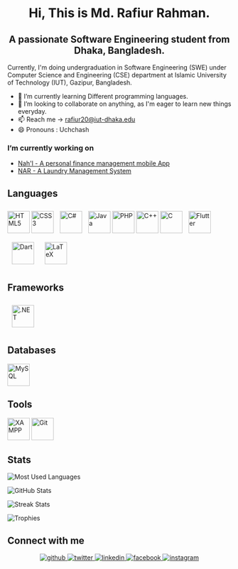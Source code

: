 <h1 align="center">Hi, This is Md. Rafiur Rahman.</h1>
<h2 align="center">A passionate Software Engineering student from Dhaka, Bangladesh.</h2>

Currently, I'm doing undergraduation in Software Engineering (SWE) under Computer Science and Engineering (CSE) department at Islamic University of Technology (IUT), Gazipur, Bangladesh.

- 🌱 I’m currently learning Different programming languages. 
- 👯 I’m looking to collaborate on anything, as I'm eager to learn new things everyday. 
- 📫 Reach me -> rafiur20@iut-dhaka.edu 
- 😄 Pronouns : Uchchash 

### I’m currently working on
- [Nah'l - A personal finance management mobile App](https://github.com/rr-uchchash360/Nah-l)
- [NAR - A Laundry Management System](https://github.com/mirzaazwad/CSE4410_LaundryManagementSystem)

## Languages

<a href="https://en.wikipedia.org/wiki/HTML5" target="_blank"><img src="https://profilinator.rishav.dev/skills-assets/html5-original-wordmark.svg" alt="HTML5" height="50" /></a>
<a href="https://www.w3schools.com/css/" target="_blank"><img src="https://profilinator.rishav.dev/skills-assets/css3-original-wordmark.svg" alt="CSS3" height="50" /></a>
<a href="https://docs.microsoft.com/en-us/dotnet/csharp/" target="_blank"><img style="margin: 10px" src="https://profilinator.rishav.dev/skills-assets/csharp original.svg" alt="C#" height="50" /></a>
<a href="https://www.java.com/" target="_blank"><img src="https://profilinator.rishav.dev/skills-assets/java-original-wordmark.svg" alt="Java" height="50" /></a>
<a href="https://www.php.net/" target="_blank"><img src="https://profilinator.rishav.dev/skills-assets/php-original.svg" alt="PHP" height="50" /></a>
<a href="https://www.cplusplus.com/" target="_blank"><img src="https://profilinator.rishav.dev/skills-assets/cplusplus-original.svg" alt="C++" height="50" /></a>
<a href="https://www.cprogramming.com/" target="_blank"><img src="https://profilinator.rishav.dev/skills-assets/c-original.svg" alt="C" height="50" /></a>
<a href="https://flutter.dev/" target="_blank"><img style="margin: 10px" src="https://profilinator.rishav.dev/skills-assets/flutterio-icon.svg" alt="Flutter" height="50" /></a>
<a href="https://dart.dev/" target="_blank"><img style="margin: 10px" src="https://profilinator.rishav.dev/skills-assets/dartlang-icon.svg" alt="Dart" height="50" /></a>
<a href="https://www.latex-project.org/" target="_blank"><img style="margin: 10px" src="https://profilinator.rishav.dev/skills-assets/latex.png" alt="LaTeX" height="50" /></a>

## Frameworks

<a href="https://dotnet.microsoft.com/download/dotnet-framework" target="_blank"><img style="margin: 10px" src="https://profilinator.rishav.dev/skills-assets/dot-net-original-wordmark.svg" alt=".NET" height="50" /></a>


## Databases

<a href="https://www.mysql.com/" target="_blank"><img src="https://profilinator.rishav.dev/skills-assets/mysql-original-wordmark.svg" alt="MySQL" height="50" /></a>


## Tools

<a href="https://www.apachefriends.org/" target="_blank"><img src="https://profilinator.rishav.dev/skills-assets/xampp.png" alt="XAMPP" height="50" /></a>
<a href="https://github.com/" target="_blank"><img src="https://profilinator.rishav.dev/skills-assets/git-scm-icon.svg" alt="Git" height="50"></a>


## Stats

![Most Used Languages](https://github-readme-stats.vercel.app/api/top-langs?username=rr-uchchash360&show_icons=true&locale=en&layout=compact&theme=github_dark&count_private=true&hide_border=true)

![GitHub Stats](https://github-readme-stats.vercel.app/api?username=rr-uchchash360&show_icons=true&locale=en&theme=github_dark&count_private=true&hide_border=true)

![Streak Stats](https://github-readme-streak-stats.herokuapp.com/?user=rr-uchchash360&locale=en&theme=github-dark-blue&hide_border=true)

![Trophies](https://github-profile-trophy.vercel.app/?username=rr-uchchash360&locale=en&row=1&theme=darkhub&margin-w=15&no-frame=true)


## Connect with me  
<div align="center">
<a href="https://github.com/rr-uchchash360" target="_blank">
<img src=https://img.shields.io/badge/github-%2324292e.svg?&style=for-the-badge&logo=github&logoColor=white alt=github style="margin-bottom: 5px;" />
</a>
<a href="https://twitter.com/rr_uchchash360" target="_blank">
<img src=https://img.shields.io/badge/twitter-%2300acee.svg?&style=for-the-badge&logo=twitter&logoColor=white alt=twitter style="margin-bottom: 5px;" />
</a>
<a href="https://linkedin.com/in/rr-uchchash360" target="_blank">
<img src=https://img.shields.io/badge/linkedin-%231E77B5.svg?&style=for-the-badge&logo=linkedin&logoColor=white alt=linkedin style="margin-bottom: 5px;" />
</a>
<a href="https://www.facebook.com/rr.uchchash360" target="_blank">
<img src=https://img.shields.io/badge/facebook-%232E87FB.svg?&style=for-the-badge&logo=facebook&logoColor=white alt=facebook style="margin-bottom: 5px;" />
</a>
<a href="https://instagram.com/rr.uchchash360" target="_blank">
<img src=https://img.shields.io/badge/instagram-%23000000.svg?&style=for-the-badge&logo=instagram&logoColor=white alt=instagram style="margin-bottom: 5px;" />
</a>  
</div>

<!-- ![Views](https://komarev.com/ghpvc/?username=rr-uchchash360&label=Views&color=blue&style=flat) -->

<!-- [<img src='https://cdn.jsdelivr.net/npm/simple-icons@3.0.1/icons/github.svg' alt='github' height='40'>](https://github.com/rr-uchchash360)  [<img src='https://cdn.jsdelivr.net/npm/simple-icons@3.0.1/icons/facebook.svg' alt='facebook' height='40'>](https://www.facebook.com/rr.uchchash360)  [<img src='https://cdn.jsdelivr.net/npm/simple-icons@3.0.1/icons/instagram.svg' alt='instagram' height='40'>](https://www.instagram.com/rr.uchchash360/)  [<img src='https://cdn.jsdelivr.net/npm/simple-icons@3.0.1/icons/twitter.svg' alt='twitter' height='40'>](https://twitter.com/rr_uchchash360)  

[![trophy](https://github-profile-trophy.vercel.app/?username=rr-uchchash360)](https://github.com/ryo-ma/github-profile-trophy)

[![Top Langs](https://github-readme-stats.vercel.app/api/top-langs/?username=rr-uchchash360)](https://github.com/anuraghazra/github-readme-stats)

![GitHub stats](https://github-readme-stats.vercel.app/api?username=rr-uchchash360&show_icons=true&count_private=true)  

![GitHub Activity Graph](https://activity-graph.herokuapp.com/graph?username=rr-uchchash360)  

![GitHub metrics](https://metrics.lecoq.io/rr-uchchash360)  

![GitHub streak stats](https://github-readme-streak-stats.herokuapp.com/?user=rr-uchchash360)  

![Profile views](https://gpvc.arturio.dev/rr-uchchash360) -->


<!-- ![Activity Graph](https://activity-graph.herokuapp.com/graph?username=rr-uchchash360&locale=en&theme=react-dark&radius=5&&hide_border=true) -->
